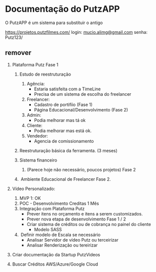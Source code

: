 # Documentação do PutzAPP

O PutzAPP é um sistema para substituir o antigo 

https://projetos.putzfilmes.com/
login: mucio.alimg@gmail.com
senha: Putz123/



## remover
1. Plataforma Putz Fase 1
   1. Estudo de reestruturação
      1. Agência: 
         - Estaria satisfeita com a TimeLine
         - Precisa de um sistema de escolha do freelancer
      2. Freelancer: 
         - Cadastro de portifíio (Fase 1)
         - Página Educacional/Desenvolvimento (Fase 2)
      3. Admin:
         - Podia melhorar mas tá ok
      4. Cliente:
         - Podia melhorar mas está ok.
      5. Vendedor:
         - Agencia de comissionamento

   2. Reestruturação básica da ferramenta. (3 meses)

   3. Sistema financeiro 
      1. (Parece hoje não necessário, poucos projetos) Fase 2
   4.  Ambiente Educacional de Freelancer Fase 2.

2. Vídeo Personalizado:
   1. MVP 1: OK
   2. POC - Desenvolvimento Creditas 1 Mês
   3. Integração com Plataforma Putz
      - Prever itens no orçamento e itens a serem customizados.
      - Prever nova etapa de desenvolvimento Fase 1 / 2
      - Criar sistema de créditos ou de cobrança no painel do cliente
         - Modelo SASS
   4.  Definir modelo de Escala se necessário
      - Analisar Servidor de vídeo Putz ou terceirizar
      - Analisar Renderização ou tereirizar

3. Criar documentação da Startup PutzVideos
4. Buscar Créditos AWS/Azure/Google Cloud 